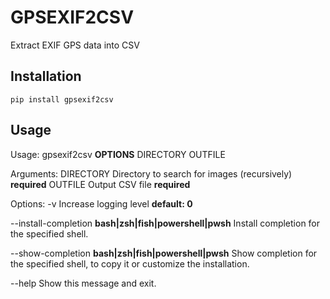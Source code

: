 # GPSEXIF2CSV
Extract EXIF GPS data into CSV

## Installation
`pip install gpsexif2csv`

## Usage
Usage: gpsexif2csv **OPTIONS** DIRECTORY OUTFILE  


Arguments:
  DIRECTORY  Directory to search for images (recursively)  **required**
  OUTFILE    Output CSV file **required**  


Options:
  -v                              Increase logging level  **default: 0**  

  --install-completion **bash|zsh|fish|powershell|pwsh**  Install completion for the specified shell.  

  --show-completion **bash|zsh|fish|powershell|pwsh**     Show completion for the specified shell, to copy it or customize the installation.  
  
  --help                                                Show this message and exit.  
